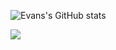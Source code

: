 <!--
**evans646/evans646** is a ✨ _special_ ✨ repository because its `README.md` (this file) appears on your GitHub profile.

Here are some ideas to get you started:

- 🔭 I’m currently working on ...
- 🌱 I’m currently learning ...
- 👯 I’m looking to collaborate on ...
- 🤔 I’m looking for help with ...
- 💬 Ask me about ...
- 📫 How to reach me: ...
- 😄 Pronouns: ...
- ⚡ Fun fact: ...
-->
<!-- [![Top Langs](https://github-readme-stats.vercel.app/api/top-langs/?username=evans646&langs_count=8)](https://github.com/evans646/github-readme-stats)
 -->
 ![Evans's GitHub stats](https://github-readme-stats.vercel.app/api?username=evans646&theme=react&show_icons=true)
 
![](https://github.com/evans/github-stats/blob/master/generated/overview.svg)



